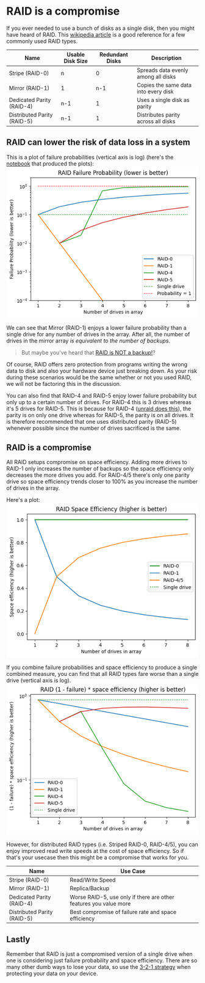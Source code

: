 # RAID is a compromise
If you ever needed to use a bunch of disks as a single disk, then you might have heard of RAID. This [wikipedia article](https://en.wikipedia.org/wiki/Standard_RAID_levels) is a good reference for a few commonly used RAID types.

| Name | Usable Disk Size | Redundant Disks | Description | 
| --- | --- | --- | --- | 
| Stripe (RAID-0) |  n | 0 | Spreads data evenly among all disks | 
| Mirror (RAID-1) | 1 | n-1 | Copies the same data into every disk |
| Dedicated Parity (RAID-4) | n-1 | 1 | Uses a single disk as parity | 
| Distributed Parity (RAID-5) | n-1 | 1 | Distributes parity across all disks | 


## RAID can lower the risk of data loss in a system
This is a plot of failure probabilities (vertical axis is log) (here's the [notebook](https://github.com/tianle91/tianle91.github.io/blob/master/blog/2023-07-21_RAID_is_a_compromise/disk_failure.ipynb) that produced the plots):
![raid failure probabilities](01_raid_failure.png)

We can see that Mirror (RAID-1) enjoys a lower failure probability than a single drive for any number of drives in the array. After all, the number of drives in the mirror array *is equivalent to the number of backups*. 

> But maybe you've heard that [RAID is NOT a backup!](https://www.raidisnotabackup.com)? 

Of course, RAID offers zero protection from programs writing the wrong data to disk and also your hardware device just breaking down. As your risk during these scenarios would be the same whether or not you used RAID, we will not be factoring this in the discussion.

You can also find that RAID-4 and RAID-5 enjoy lower failure probability but only up to a certain number of drives. For RAID-4 this is 3 drives whereas it's 5 drives for RAID-5. This is because for RAID-4 ([unraid does this](https://docs.unraid.net/unraid-os/manual/storage-management#parity-disks)), the parity is on only one drive whereas for RAID-5, the parity is on all drives. It is therefore recommended that one uses distributed parity (RAID-5) whenever possible since the number of drives sacrificed is the same. 


## RAID is a compromise
All RAID setups compromise on space efficiency. Adding more drives to RAID-1 only increases the number of backups so the space efficiency only decreases the more drives you add. For RAID-4/5 there's only one parity drive so space efficiency trends closer to 100% as you increase the number of drives in the array. 

Here's a plot:
![raid space efficiency](02_raid_space_efficiency.png)

If you combine failure probabilities and space efficiency to produce a single combined measure, you can find that all RAID types fare worse than a single drive (vertical axis is log).
![raid overall](03_raid_overall.png)

However, for distributed RAID types (i.e. Striped RAID-0, RAID-4/5), you can enjoy improved read write speeds at the cost of space efficiency. So if that's your usecase then this might be a compromise that works for you.

| Name | Use Case | 
| --- | --- |
| Stripe (RAID-0) | Read/Write Speed |
| Mirror (RAID-1) | Replica/Backup |
| Dedicated Parity (RAID-4) | Worse RAID-5, use only if there are other features you value more | 
| Distributed Parity (RAID-5) | Best compromise of failure rate and space efficiency | 


## Lastly
Remember that RAID is just a compromised version of a single drive when one is considering just failure probability and space efficiency. There are so many other dumb ways to lose your data, so use the [3-2-1 strategy](https://www.backblaze.com/blog/the-3-2-1-backup-strategy/) when protecting your data on your device.
